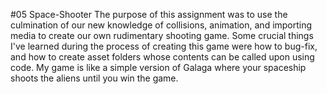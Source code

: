 #05 Space-Shooter
The purpose of this assignment was to use the culmination of our new knowledge of collisions, animation, and importing media to create our own rudimentary shooting game. Some crucial things I've learned during the process of creating this game were how to bug-fix, and how to create asset folders whose contents can be called upon using code. My game is like a simple version of Galaga where your spaceship shoots the aliens until you win the game. 
